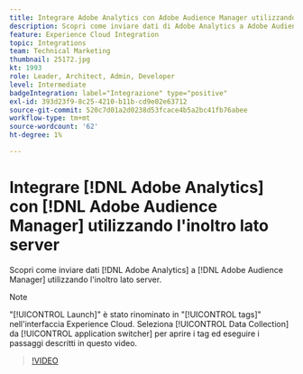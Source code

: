 ```yaml
---
title: Integrare Adobe Analytics con Adobe Audience Manager utilizzando l’inoltro lato server
description: Scopri come inviare dati di Adobe Analytics a Adobe Audience Manager utilizzando l’inoltro lato server.
feature: Experience Cloud Integration
topic: Integrations
team: Technical Marketing
thumbnail: 25172.jpg
kt: 1993
role: Leader, Architect, Admin, Developer
level: Intermediate
badgeIntegration: label="Integrazione" type="positive"
exl-id: 393d23f9-8c25-4210-b11b-cd9e02e63712
source-git-commit: 520c7d01a2d0238d53fcace4b5a2bc41fb76abee
workflow-type: tm+mt
source-wordcount: '62'
ht-degree: 1%

---
```


# Integrare [!DNL Adobe Analytics] con [!DNL Adobe Audience Manager] utilizzando l&#39;inoltro lato server

Scopri come inviare dati [!DNL Adobe Analytics] a [!DNL Adobe Audience Manager] utilizzando l&#39;inoltro lato server.

>[!NOTE]
>
>&quot;[!UICONTROL Launch]&quot; è stato rinominato in &quot;[!UICONTROL tags]&quot; nell&#39;interfaccia Experience Cloud. Seleziona [!UICONTROL Data Collection] da [!UICONTROL application switcher] per aprire i tag ed eseguire i passaggi descritti in questo video.

>[!VIDEO](https://video.tv.adobe.com/v/25172?quality=12&learn=on)
